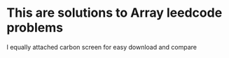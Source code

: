 # This are solutions to Array leedcode problems

I equally attached carbon screen for easy download and compare